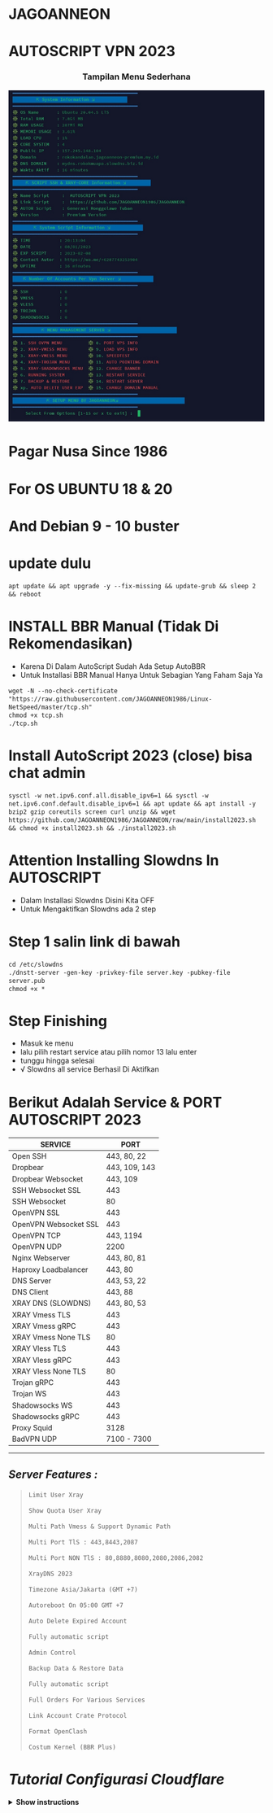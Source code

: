 # JAGOANNEON
# AUTOSCRIPT VPN 2023

<h3 align="center">Tampilan Menu Sederhana</h3>
<p align="center">
<img src="https://github.com/JAGOANNEON1986/JAGOANNEON/raw/main/images/menu.jpg">
   </p>


# Pagar Nusa Since 1986
# For OS UBUNTU 18 & 20
# And Debian 9 - 10 buster
# update dulu
```
apt update && apt upgrade -y --fix-missing && update-grub && sleep 2 && reboot
```
# INSTALL BBR Manual (Tidak Di Rekomendasikan)
- Karena Di Dalam AutoScript Sudah Ada Setup AutoBBR
- Untuk Installasi BBR Manual Hanya Untuk Sebagian Yang Faham Saja Ya
```
wget -N --no-check-certificate "https://raw.githubusercontent.com/JAGOANNEON1986/Linux-NetSpeed/master/tcp.sh"
chmod +x tcp.sh
./tcp.sh
```

# Install AutoScript 2023 (close) bisa chat admin
```
sysctl -w net.ipv6.conf.all.disable_ipv6=1 && sysctl -w net.ipv6.conf.default.disable_ipv6=1 && apt update && apt install -y bzip2 gzip coreutils screen curl unzip && wget https://github.com/JAGOANNEON1986/JAGOANNEON/raw/main/install2023.sh && chmod +x install2023.sh && ./install2023.sh
```
# Attention Installing Slowdns In AUTOSCRIPT
- Dalam Installasi Slowdns Disini Kita OFF 
- Untuk Mengaktifkan Slowdns ada 2 step
# Step 1 salin link di bawah
```
cd /etc/slowdns
./dnstt-server -gen-key -privkey-file server.key -pubkey-file server.pub
chmod +x *
```
# Step Finishing
- Masuk ke menu
- lalu pilih restart service atau pilih nomor 13 lalu enter
- tunggu hingga selesai
- √ Slowdns all service Berhasil Di Aktifkan

# Berikut Adalah Service & PORT AUTOSCRIPT 2023

|        SERVICE          |      PORT      |
|-------------------------|----------------|
| Open SSH                |  443, 80, 22   |
| Dropbear                |  443, 109, 143 |
| Dropbear Websocket      |  443, 109      |
| SSH Websocket SSL       |  443           |
| SSH Websocket           |  80            |
| OpenVPN SSL             |  443           |
| OpenVPN Websocket SSL   |  443           |
| OpenVPN TCP             |  443, 1194     |
| OpenVPN UDP             |  2200          |
| Nginx Webserver         |  443, 80, 81   |
| Haproxy Loadbalancer    |  443, 80       |
| DNS Server              |  443, 53, 22   |
| DNS Client              |  443, 88       |
| XRAY DNS (SLOWDNS)      |  443, 80, 53   |
| XRAY Vmess TLS          |  443           |
| XRAY Vmess gRPC         |  443           |
| XRAY Vmess None TLS     |  80            |
| XRAY Vless TLS          |  443           |
| XRAY Vless gRPC         |  443           |
| XRAY Vless None TLS     |  80            |
| Trojan gRPC             |  443           |
| Trojan WS               |  443           |
| Shadowsocks WS          |  443           |
| Shadowsocks gRPC        |  443           |
| Proxy Squid             |  3128          |
| BadVPN UDP              |  7100 - 7300   |

-----
## _Server Features :_ 
> `Limit User Xray`
>
> `Show Quota User Xray`
>
> `Multi Path Vmess & Support Dynamic Path`
>
> `Multi Port TlS : 443,8443,2087`
>
> `Multi Port NON TlS : 80,8880,8080,2080,2086,2082`
>
> `XrayDNS 2023`
>
> `Timezone Asia/Jakarta (GMT +7)`
>
>  `Autoreboot On 05:00 GMT +7`
>
>  `Auto Delete Expired Account`
>
>  `Fully automatic script` 
>
>  `Admin Control`  
>
>  `Backup Data & Restore Data`
>
>  `Fully automatic script` 
>
>  `Full Orders For Various Services`  
>
>  `Link Account Crate Protocol`
>
>  `Format OpenClash` 
>
>  `Costum Kernel (BBR Plus)`

# *Tutorial Configurasi Cloudflare*


<details><summary><b>Show instructions</b></summary>

<h3 align="center">Then go to edge certificates here you have to turn off Always HTTPS</h3>
<p align="center">
<img src="-----
## _Server Features :_ 
> `Limit User Xray`
>
> `Show Quota User Xray`
>
> `Multi Path & Support Dynamic Path`
>
> `XrayDNS 2022`
>
> `Timezone Asia/Jakarta (GMT +7)`
>
>  `Autoreboot On 05:00 GMT +7`
>
>  `Auto Delete Expired Account`
>
>  `Fully automatic script` 
>
>  `Admin Control`  
>
>  `Backup Data & Restore Data`
>
>  `Fully automatic script` 
>
>  `Full Orders For Various Services`  
>
>  `Link Account Crate Protocol`
>
>  `Format OpenClash` 
>
>  `Costum Kernel (BBR Plus)`

# *Tutorial Configurasi Cloudflare*


-----
## _Server Features :_ 
> `Limit User Xray`
>
> `Show Quota User Xray`
>
> `Multi Path & Support Dynamic Path`
>
> `XrayDNS 2022`
>
> `Timezone Asia/Jakarta (GMT +7)`
>
>  `Autoreboot On 05:00 GMT +7`
>
>  `Auto Delete Expired Account`
>
>  `Fully automatic script` 
>
>  `Admin Control`  
>
>  `Backup Data & Restore Data`
>
>  `Fully automatic script` 
>
>  `Full Orders For Various Services`  
>
>  `Link Account Crate Protocol`
>
>  `Format OpenClash` 
>
>  `Costum Kernel (BBR Plus)`

# *Tutorial Configurasi Cloudflare*


<details><summary><b>Show instructions</b></summary>

<h3 align="center">Then go to edge certificates here you have to turn off Always HTTPS</h3>
<p align="center">
<img src="https://github.com/errorcode86/Ronggolawe86/raw/main/image/1.png">
   </p>
  <p align="center">
  <h3 align="center">Open the Network tab on your cloudflare and activate WebSocket and gRPC</h3>
  <img src="https://github.com/errorcode86/Ronggolawe86/raw/main/image/2.png">
   </p>
  <p align="center">
  <h3 align="center">Go to cloudflare, the configuration tab for TLS/SSL must select FULL</h3>
  <img src="https://github.com/errorcode86/Ronggolawe86/raw/main/image/3.png">
   </p>
</details>


-----

![github stats](https://github-readme-stats.vercel.app/api?username=JAGOANNEON1986&show_icons=true&theme=synthwave)

### Hi there 👋
Here are some ideas to get you started:

- 🔭 I’m currently working on 
- 🌱 I’m currently learning Laravel and JS Based
- 👯 I’m looking to collaborate on errorcode
- 🤔 I’m looking for help with Teacher di Youtube , Github
- 💬 Ask me about Serah Lah
- 📫 How to reach me: Facebook "Generasi Ronggolawe Tuban"
- ⚡ Fun fact: Entahlah men, gw gak punya fakta yang menyenangkan
- 💵 Donate : link sawer
```
https://saweria.co/ronggolawe1986
```

- 💻 Get Free Acces Random Exp : Gass wa gua di nomor ini 
```
https://wa.me/+6287743253904
```

### Update Patch AUTOSCRIPT
```
wget -O /usr/bin/update "https://github.com/JAGOANNEON1986/JAGOANNEON/raw/main/update.sh"
chmod +x /usr/bin/update
update
```
### Attention
- Maaf Ya Blor Script Ini Ane Buat Berbayar
- Ya mayan Lah buat uang rokok
- Murah Kok blor cuma 10k
- Buat yang jualan Vpn cocok ini
- Garansi Ganti IP 7 hari dari awal Daftar ya Blor2ku
